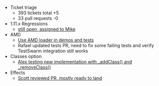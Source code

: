 * Ticket triage
  * 393 tickets total +5
  * 33 pull requests -0
* 1.11.x Regressions
  * [still open, assigned to Mike](http://bugs.jqueryui.com/ticket/10590)
* AMD
  * [Use AMD loader in demos and tests](http://bugs.jqueryui.com/ticket/10119)
  * Rafael updated tests PR, need to fix some failing tests and verify TestSwarm integration still works
* Classes option
  * [Alex testing new implementation with _addClass() and _removeClass()](https://github.com/jquery/jquery-ui/pull/1392)
* Effects
  * [Scott reviewed PR, mostly ready to land](https://github.com/jquery/jquery-ui/pull/1017)
